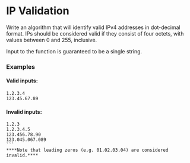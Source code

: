 # IP Validation
Write an algorithm that will identify valid IPv4 addresses in dot-decimal format. IPs should be considered valid if they consist of four octets, with values between 0 and 255, inclusive.
  
Input to the function is guaranteed to be a single string.  

### Examples
#### Valid inputs:
```
1.2.3.4
123.45.67.89
```
#### Invalid inputs:
````
1.2.3
1.2.3.4.5
123.456.78.90
123.045.067.089
```
****Note that leading zeros (e.g. 01.02.03.04) are considered invalid.****
